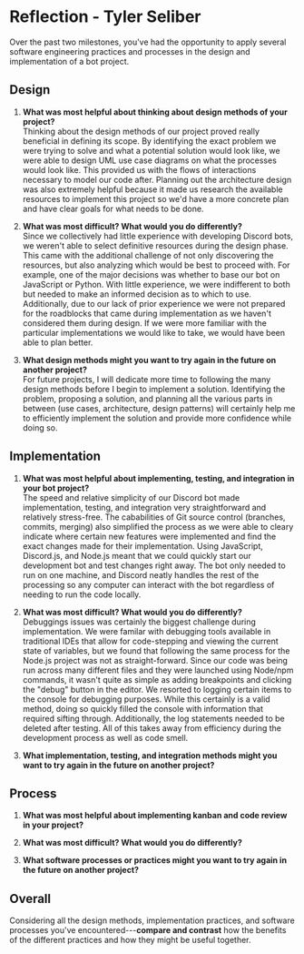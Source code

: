 # Reflection - Tyler Seliber
Over the past two milestones, you've had the opportunity to apply several software engineering practices and processes in the design and implementation of a bot project.

## Design
1. **What was most helpful about thinking about design methods of your project?** <br>
Thinking about the design methods of our project proved really beneficial in defining its scope. By identifying the exact problem we were trying to solve and what a potential solution would look like, we were able to design UML use case diagrams on what the processes would look like. This provided us with the flows of interactions necessary to model our code after. Planning out the architecture design was also extremely helpful because it made us research the available resources to implement this project so we'd have a more concrete plan and have clear goals for what needs to be done.

2. **What was most difficult? What would you do differently?** <br>
Since we collectively had little experience with developing Discord bots, we weren't able to select definitive resources during the design phase. This came with the additional challenge of not only discovering the resources, but also analyzing which would be best to proceed with. For example, one of the major decisions was whether to base our bot on JavaScript or Python. With little experience, we were indifferent to both but needed to make an informed decision as to which to use. Additionally, due to our lack of prior experience we were not prepared for the roadblocks that came during implementation as we haven't considered them during design. If we were more familiar with the particular implementations we would like to take, we would have been able to plan better.

3. **What design methods might you want to try again in the future on another project?** <br>
For future projects, I will dedicate more time to following the many design methods before I begin to implement a solution. Identifying the problem, proposing a solution, and planning all the various parts in between (use cases, architecture, design patterns) will certainly help me to efficiently implement the solution and provide more confidence while doing so.


## Implementation
1. **What was most helpful about implementing, testing, and integration in your bot project?** <br>
The speed and relative simplicity of our Discord bot made implementation, testing, and integration very straightforward and relatively stress-free. The cababilities of Git source control (branches, commits, merging) also simplified the process as we were able to cleary indicate where certain new features were implemented and find the exact changes made for their implementation. Using JavaScript, Discord.js, and Node.js meant that we could quickly start our development bot and test changes right away. The bot only needed to run on one machine, and Discord neatly handles the rest of the processing so any computer can interact with the bot regardless of needing to run the code locally.

2. **What was most difficult? What would you do differently?** <br>
Debuggings issues was certainly the biggest challenge during implementation. We were familar with debugging tools available in traditional IDEs that allow for code-stepping and viewing the current state of variables, but we found that following the same process for the Node.js project was not as straight-forward. Since our code was being run across many different files and they were launched using Node/npm commands, it wasn't quite as simple as adding breakpoints and clicking the "debug" button in the editor. We resorted to logging certain items to the console for debugging purposes. While this certainly is a valid method, doing so quickly filled the console with information that required sifting through. Additionally, the log statements needed to be deleted after testing. All of this takes away from efficiency during the development process as well as code smell.

3. **What implementation, testing, and integration methods might you want to try again in the future on another project?** <br>



## Process
1. **What was most helpful about implementing kanban and code review in your project?** <br>


2. **What was most difficult? What would you do differently?** <br>


3. **What software processes or practices might you want to try again in the future on another project?** <br>



## Overall
Considering all the design methods, implementation practices, and software processes you've encountered---**compare and contrast** how the benefits of the different practices and how they might be useful together.
